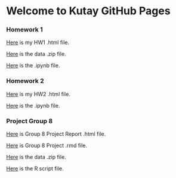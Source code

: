 # Welcome to Kutay GitHub Pages

### Homework 1
[Here](HW1/HW1.html) is my HW1 .html file.

[Here](HW1/Data.ipynb) is the data .zip file.

[Here](HW1/HW1.ipynb) is the .ipynb file.

### Homework 2

[Here](HW2/HW2.html) is my HW2 .html file.

[Here](HW2/HW2.ipynb) is the .ipynb file.

### Project Group 8

[Here](Project/IE360-Project-Report-Group8.html) is Group 8 Project Report .html file.

[Here](Project/IE360-Project-Report-Group8.Rmd) is Group 8 Project .rmd file.

[Here](Project/2022-06-07_production_weather.zip) is the data .zip file.

[Here](Project/ProjectGroup8.R) is the R script file.


